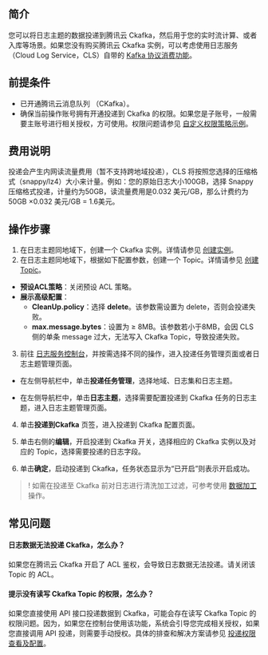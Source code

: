 ## 简介

您可以将日志主题的数据投递到腾讯云 Ckafka，然后用于您的实时流计算、或者入库等场景。如果您没有购买腾讯云 Ckafka 实例，可以考虑使用日志服务（Cloud Log Service，CLS）自带的 [Kafka 协议消费功能](https://intl.cloud.tencent.com/document/product/614/42752)。

## 前提条件

- 已开通腾讯云消息队列 （CKafka）。
- 确保当前操作账号拥有开通投递到 Ckafka 的权限。如果您是子账号，一般需要主账号进行相关授权，方可使用。权限问题请参见 [自定义权限策略示例](https://intl.cloud.tencent.com/document/product/614/45004)。

## 费用说明
投递会产生内网读流量费用（暂不支持跨地域投递），CLS 将按照您选择的压缩格式（snappy/lz4）大小来计量。例如：您的原始日志大小100GB，选择 Snappy 压缩格式投递，计量约为50GB，读流量费用是0.032 美元/GB，那么计费约为50GB ×0.032 美元/GB = 1.6美元。


## 操作步骤

1. 在日志主题同地域下，创建一个 Ckafka 实例。详情请参见 [创建实例](https://intl.cloud.tencent.com/document/product/597/39718)。
2. 在日志主题同地域下，根据如下配置参数，创建一个 Topic。详情请参见 [创建 Topic](https://intl.cloud.tencent.com/document/product/597/47584)。

 - **预设ACL策略**：关闭预设 ACL 策略。
 - **展示高级配置**：
    - **CleanUp.policy**：选择 **delete**。该参数需设置为 delete，否则会投递失败。
    - **max.message.bytes**：设置为 ≥ 8MB。该参数若小于8MB，会因 CLS 侧的单条 message 过大，无法写入 Ckafka Topic，导致投递失败。
3. 前往  [日志服务控制台](https://console.cloud.tencent.com/cls)，并按需选择不同的操作，进入投递任务管理页面或者日志主题管理页面。
 - 在左侧导航栏中，单击**投递任务管理**，选择地域、日志集和日志主题。

 - 在左侧导航栏中，单击**日志主题**，选择需要配置投递到 Ckafka 任务的日志主题，进入日志主题管理页面。

4. 单击**投递到Ckafka** 页签，进入投递到 Ckafka 配置页面。
5. 单击右侧的**编辑**，开启投递到 Ckafka 开关，选择相应的 Ckafka 实例以及对应的 Topic，选择需要投递的日志字段。

6. 单击**确定**，启动投递到 Ckafka，任务状态显示为“已开启”则表示开启成功。
>! 如需在投递至 Ckafka 前对日志进行清洗加工过滤，可参考使用 [数据加工](https://intl.cloud.tencent.com/document/product/614/46135) 操作。
>

## 常见问题

#### 日志数据无法投递 Ckafka，怎么办？

如果您在腾讯云 Ckafka 开启了 ACL 鉴权，会导致日志数据无法投递。请关闭该 Topic 的 ACL。

#### 提示没有读写 Ckafka Topic 的权限，怎么办？

如果您直接使用 API 接口投递数据到 Ckafka，可能会存在读写 Ckafka Topic 的权限问题。因为，如果您在控制台使用该功能，系统会引导您完成相关授权，如果您直接调用 API 投递，则需要手动授权。具体的排查和解决方案请参见 [投递权限查看及配置](https://www.tencentcloud.com/document/product/614/46142)。


